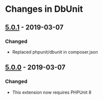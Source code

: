 # Changes in DbUnit

## [5.0.1] - 2019-03-07

### Changed

* Replaced phpunit/dbunit in composer.json 

## [5.0.0] - 2019-03-07

### Changed

* This extension now requires PHPUnit 8

[5.0.1]: https://github.com/iamapen/dbunit/compare/5.0.0...5.0.1
[5.0.0]: https://github.com/iamapen/dbunit/compare/4.0.0...5.0.0
